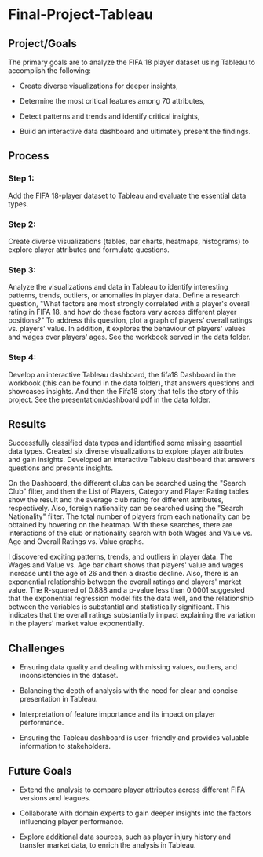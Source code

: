 # Final-Project-Tableau
## Project/Goals
The primary goals are to analyze the FIFA 18 player dataset using Tableau to accomplish the following:
* Create diverse visualizations for deeper insights,

* Determine the most critical features among 70 attributes,  

* Detect patterns and trends and identify critical insights,

* Build an interactive data dashboard and ultimately present the findings.

## Process
### Step 1: 
Add the FIFA 18-player dataset to Tableau and evaluate the essential data types.

### Step 2:
Create diverse visualizations (tables, bar charts, heatmaps, histograms) to explore player attributes and formulate questions.

### Step 3: 
Analyze the visualizations and data in Tableau to identify interesting patterns, trends, outliers, or anomalies in player data. Define a research question, "What factors are most strongly correlated with a player's overall rating in FIFA 18, and how do these factors vary across different player positions?" To address this question, plot a graph of players' overall ratings vs. players' value. In addition, it explores the behaviour of players' values and wages over players' ages. See the workbook served in the data folder.

### Step 4:
Develop an interactive Tableau dashboard, the fifa18 Dashboard in the workbook (this can be found in the data folder), that answers questions and showcases insights. And then the Fifa18 story that tells the story of this project. See the presentation/dashboard pdf in the data folder.

## Results
Successfully classified data types and identified some missing essential data types. Created six diverse visualizations to explore player attributes and gain insights. Developed an interactive Tableau dashboard that answers questions and presents insights.

On the Dashboard, the different clubs can be searched using the "Search Club" filter, and then the List of Players, Category and Player Rating tables show the result and the average club rating for different attributes, respectively. Also, foreign nationality can be searched using the "Search Nationality" filter. The total number of players from each nationality can be obtained by hovering on the heatmap. With these searches, there are interactions of the club or nationality search with both Wages and Value vs. Age and Overall Ratings vs. Value graphs. 

I discovered exciting patterns, trends, and outliers in player data. The Wages and Value vs. Age bar chart shows that players' value and wages increase until the age of 26 and then a drastic decline. Also, there is an exponential relationship between the overall ratings and players' market value. The R-squared of 0.888 and a p-value less than 0.0001 suggested that the exponential regression model fits the data well, and the relationship between the variables is substantial and statistically significant. This indicates that the overall ratings substantially impact explaining the variation in the players' market value exponentially.

 ## Challenges 
* Ensuring data quality and dealing with missing values, outliers, and inconsistencies in the dataset.

* Balancing the depth of analysis with the need for clear and concise presentation in Tableau.

* Interpretation of feature importance and its impact on player performance.

* Ensuring the Tableau dashboard is user-friendly and provides valuable information to stakeholders.


## Future Goals
* Extend the analysis to compare player attributes across different FIFA versions and leagues.

* Collaborate with domain experts to gain deeper insights into the factors influencing player performance.

* Explore additional data sources, such as player injury history and transfer market data, to enrich the analysis in Tableau.

